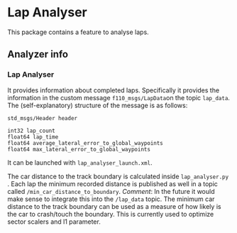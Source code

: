 # Lap Analyser
This package contains a feature to analyse laps.
## Analyzer info
### Lap Analyser
It provides information about completed laps.
Specifically it provides the information in the custom message `f110_msgs/LapData`on the topic `lap_data`.
The (self-explanatory) structure of the message is as follows:
```
std_msgs/Header header

int32 lap_count 
float64 lap_time
float64 average_lateral_error_to_global_waypoints
float64 max_lateral_error_to_global_waypoints
```

It can be launched with `lap_analyser_launch.xml`. 

The car distance to the track boundary is calculated inside `lap_analyser.py` . Each lap the minimum recorded distance is published as well in a topic called `/min_car_distance_to_boundary`. 
*Comment*: In the future it would make sense to integrate this into the `/lap_data` topic. The minimum car distance to the track boundary can be used as a measure of how likely is the car to crash/touch the boundary. This is currently used to optimize sector scalers and l1 parameter.